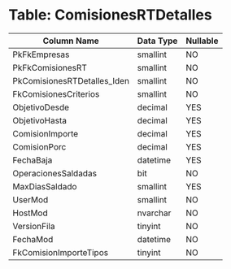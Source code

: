 # Table: ComisionesRTDetalles

| Column Name | Data Type | Nullable |
|-------------|-----------|----------|
| PkFkEmpresas | smallint | NO |
| PkFkComisionesRT | smallint | NO |
| PkComisionesRTDetalles_Iden | smallint | NO |
| FkComisionesCriterios | smallint | NO |
| ObjetivoDesde | decimal | YES |
| ObjetivoHasta | decimal | YES |
| ComisionImporte | decimal | YES |
| ComisionPorc | decimal | YES |
| FechaBaja | datetime | YES |
| OperacionesSaldadas | bit | NO |
| MaxDiasSaldado | smallint | YES |
| UserMod | smallint | NO |
| HostMod | nvarchar | NO |
| VersionFila | tinyint | NO |
| FechaMod | datetime | NO |
| FkComisionImporteTipos | tinyint | NO |
